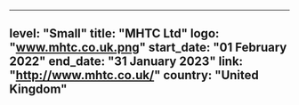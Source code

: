 
---
level: "Small"
title: "MHTC Ltd"
logo: "www.mhtc.co.uk.png"
start_date: "01 February 2022"
end_date: "31 January 2023"
link: "http://www.mhtc.co.uk/"
country: "United Kingdom"
---

